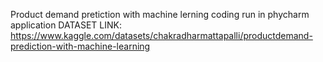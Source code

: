 Product demand pretiction with machine lerning coding run in phycharm application
DATASET LINK: https://www.kaggle.com/datasets/chakradharmattapalli/productdemand-prediction-with-machine-learning
